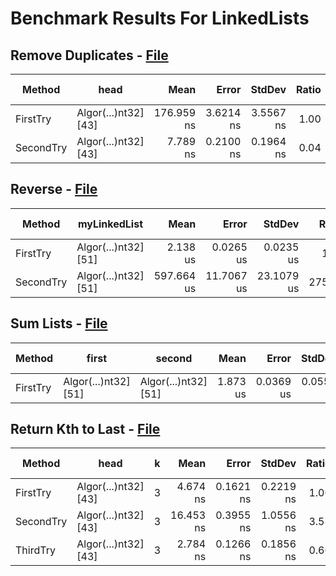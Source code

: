 # Benchmark Results For LinkedLists

## Remove Duplicates - [File](src/Algorithms/LinkedLists/RemoveDups.cs)

|    Method |                 head |       Mean |     Error |    StdDev | Ratio |  Gen 0 | Gen 1 | Gen 2 | Allocated |
|---------- |--------------------- |-----------:|----------:|----------:|------:|-------:|------:|------:|----------:|
|  FirstTry | Algor(...)nt32] [43] | 176.959 ns | 3.6214 ns | 3.5567 ns |  1.00 | 0.0801 |     - |     - |     336 B |
| SecondTry | Algor(...)nt32] [43] |   7.789 ns | 0.2100 ns | 0.1964 ns |  0.04 |      - |     - |     - |         - |

## Reverse - [File](src/Algorithms/LinkedLists/Reverse.cs)

|    Method |         myLinkedList |       Mean |      Error |     StdDev |  Ratio | RatioSD | Gen 0 | Gen 1 | Gen 2 | Allocated |
|---------- |--------------------- |-----------:|-----------:|-----------:|-------:|--------:|------:|------:|------:|----------:|
|  FirstTry | Algor(...)nt32] [51] |   2.138 us |  0.0265 us |  0.0235 us |   1.00 |    0.00 |     - |     - |     - |         - |
| SecondTry | Algor(...)nt32] [51] | 597.664 us | 11.7067 us | 23.1079 us | 275.25 |    7.75 |     - |     - |     - |         - |

## Sum Lists - [File](src/Algorithms/LinkedLists/SumLists.cs)

|   Method |                first |               second |     Mean |     Error |    StdDev | Ratio |  Gen 0 | Gen 1 | Gen 2 | Allocated |
|--------- |--------------------- |--------------------- |---------:|----------:|----------:|------:|-------:|------:|------:|----------:|
| FirstTry | Algor(...)nt32] [51] | Algor(...)nt32] [51] | 1.873 us | 0.0369 us | 0.0552 us |  1.00 | 0.0286 |     - |     - |     128 B |

## Return Kth to Last - [File](src/Algorithms/LinkedLists/ReturnKthToLast.cs)

|    Method |                 head | k |      Mean |     Error |    StdDev | Ratio | RatioSD | Gen 0 | Gen 1 | Gen 2 | Allocated |
|---------- |--------------------- |-- |----------:|----------:|----------:|------:|--------:|------:|------:|------:|----------:|
|  FirstTry | Algor(...)nt32] [43] | 3 |  4.674 ns | 0.1621 ns | 0.2219 ns |  1.00 |    0.00 |     - |     - |     - |         - |
| SecondTry | Algor(...)nt32] [43] | 3 | 16.453 ns | 0.3955 ns | 1.0556 ns |  3.53 |    0.27 |     - |     - |     - |         - |
|  ThirdTry | Algor(...)nt32] [43] | 3 |  2.784 ns | 0.1266 ns | 0.1856 ns |  0.60 |    0.03 |     - |     - |     - |         - |